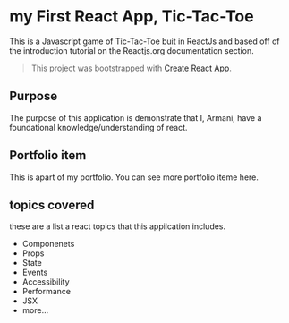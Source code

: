 # my First React App, Tic-Tac-Toe

This is a Javascript game of Tic-Tac-Toe buit in ReactJs and based off of the introduction tutorial on the Reactjs.org documentation section.

> This project was bootstrapped with [Create React App](https://github.com/facebook/create-react-app).

## Purpose

The purpose of this application is demonstrate that I, Armani, have a foundational knowledge/understanding of react.

## Portfolio item

This is apart of my portfolio. You can see more portfolio iteme here.

## topics covered

these are a list a react topics that this appilcation includes.

- Componenets
- Props
- State
- Events
- Accessibility
- Performance
- JSX
- more...
